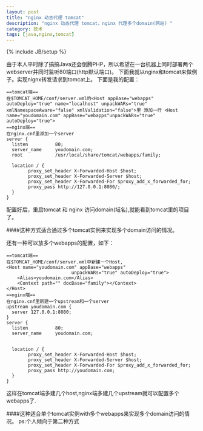 ```yaml
---
layout: post
title: "nginx 动态代理 tomcat"
description: "nginx 动态代理 tomcat，nginx 代理多个domain(网站) "
category: 技术
tags: [java,nginx,tomcat]
---
```

{% include JB/setup %}

由于本人平时除了搞搞Java还会倒腾PHP，所以希望在一台机器上同时部署两个webserver并同时监听80端口(http默认端口)。
下面我就以nginx和tomcat来做例子。实现nignx转发请求到tomcat上。
下面是我的配置：

	==tomcat端== 	
	在$TOMCAT_HOME/conf/server.xml的<Host appBase="webapps" autoDeploy="true" name="localhost" unpackWARs="true" xmlNamespaceAware="false" xmlValidation="false">里 添加一行 <Host name="youdomain.com" appBase="webapps"unpackWARs="true" autoDeploy="true">
	==nginx端==
	在nginx.cnf里添加一个server 
	server {
	  listen          80;
	  server_name     youdomain.com;
	  root            /usr/local/share/tomcat/webapps/family;
	
	  location / {
	        proxy_set_header X-Forwarded-Host $host;
	        proxy_set_header X-Forwarded-Server $host;
	        proxy_set_header X-Forwarded-For $proxy_add_x_forwarded_for;
	        proxy_pass http://127.0.0.1:8080/;
	  }
	}

配置好后，重启tomcat 和 nginx 访问domain(域名),就能看到tomcat里的项目了。

####这种方式适合通过多个tomcat实例来实现多个domain访问的情况。

还有一种可以放多个webapps的配置，如下：

	==tomcat端== 	
	在$TOMCAT_HOME/conf/server.xml中新建一个Host,
	<Host name="youdomain.com" appBase="webapps"
	                        unpackWARs="true" autoDeploy="true">
		<Alias>youdomain.com</Alias>
		<Context path="" docBase="family"></Context>
	</Host>
	==nginx端==
	在nginx.cnf里新建一个upstream和一个server 
	upstream youdomain.com {
	  server 127.0.0.1:8080;
	}
	server {
	  listen          80;
	  server_name     youdomain.com;
	
	
	  location / {
	        proxy_set_header X-Forwarded-Host $host;
	        proxy_set_header X-Forwarded-Server $host;
	        proxy_set_header X-Forwarded-For $proxy_add_x_forwarded_for;
	        proxy_pass http://youdomain.com;
	  }
	}

这样在tomcat端多建几个host,nginx端多建几个upstream就可以配置多个webapps了. 

####这种适合单个tomcat实例with多个webapps来实现多个domain访问的情况。
ps:个人倾向于第二种方式